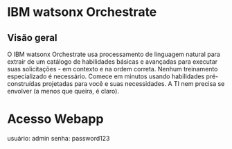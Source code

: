 # IBM watsonx Orchestrate
## Visão geral
O IBM watsonx Orchestrate usa processamento de linguagem natural para extrair de um catálogo de habilidades básicas e avançadas para executar suas solicitações - em contexto e na ordem correta. Nenhum treinamento especializado é necessário. Comece em minutos usando habilidades pré-construídas projetadas para você e suas necessidades. A TI nem precisa se envolver (a menos que queira, é claro).


# Acesso Webapp
usuário: admin
senha: password123
